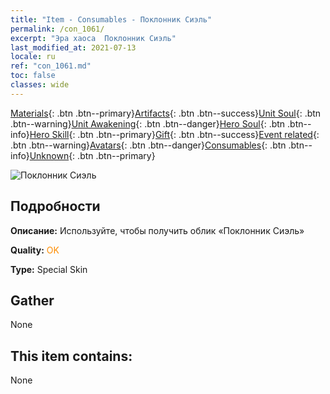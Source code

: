 ```yaml
---
title: "Item - Consumables - Поклонник Сиэль"
permalink: /con_1061/
excerpt: "Эра хаоса  Поклонник Сиэль"
last_modified_at: 2021-07-13
locale: ru
ref: "con_1061.md"
toc: false
classes: wide
---
```

 [Materials](/ItemsRU/){: .btn .btn--primary}[Artifacts](/ItemsRU/Artifacts/){: .btn .btn--success}[Unit Soul](/ItemsRU/UnitSoul/){: .btn .btn--warning}[Unit Awakening](/ItemsRU/UnitAwakening/){: .btn .btn--danger}[Hero Soul](/ItemsRU/HeroSoul/){: .btn .btn--info}[Hero Skill](/ItemsRU/HeroSkill/){: .btn .btn--primary}[Gift](/ItemsRU/Gift/){: .btn .btn--success}[Event related](/ItemsRU/Events/){: .btn .btn--warning}[Avatars](/ItemsRU/Avatars/){: .btn .btn--danger}[Consumables](/ItemsRU/Consumables/){: .btn .btn--info}[Unknown](/ItemsRU/Unknown/){: .btn .btn--primary}

 ![Поклонник Сиэль](/images/h/h_Ciele3.jpg)

## Подробности
 **Описание:** Используйте, чтобы получить облик «Поклонник Сиэль»

 **Quality:** <span style="color: #FF8C00">OK</span>

 **Type:** Special Skin

## Gather

  None

## This item contains:

  None

